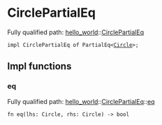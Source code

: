 # CirclePartialEq

Fully qualified path: [hello_world](./hello_world.md)::[CirclePartialEq](./hello_world-CirclePartialEq.md)

<pre><code class="language-cairo">impl CirclePartialEq of PartialEq&lt;<a href="hello_world-Circle.html">Circle</a>&gt;;</code></pre>

## Impl functions

### eq

Fully qualified path: [hello_world](./hello_world.md)::[CirclePartialEq](./hello_world-CirclePartialEq.md)::[eq](./hello_world-CirclePartialEq.md#eq)

<pre><code class="language-cairo">fn eq(lhs: Circle, rhs: Circle) -&gt; bool</code></pre>



